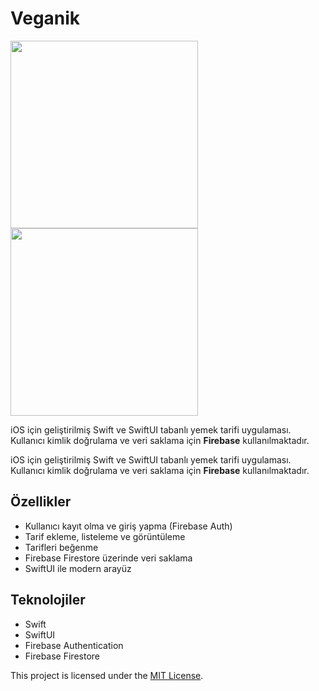 # Veganik

<p>
  <img src="https://github.com/user-attachments/assets/955929ce-ee5f-4adc-a399-665756a1ddad" width="300" />
  <img src="https://github.com/user-attachments/assets/4d574296-877c-43e6-b0fc-e68f084ffc93" width="300" />
</p>

iOS için geliştirilmiş Swift ve SwiftUI tabanlı yemek tarifi uygulaması.  
Kullanıcı kimlik doğrulama ve veri saklama için **Firebase** kullanılmaktadır.


iOS için geliştirilmiş Swift ve SwiftUI tabanlı yemek tarifi uygulaması.  
Kullanıcı kimlik doğrulama ve veri saklama için **Firebase** kullanılmaktadır.

## Özellikler
- Kullanıcı kayıt olma ve giriş yapma (Firebase Auth)
- Tarif ekleme, listeleme ve görüntüleme
- Tarifleri beğenme
- Firebase Firestore üzerinde veri saklama
- SwiftUI ile modern arayüz

## Teknolojiler
- Swift
- SwiftUI
- Firebase Authentication
- Firebase Firestore

This project is licensed under the [MIT License](LICENSE).
